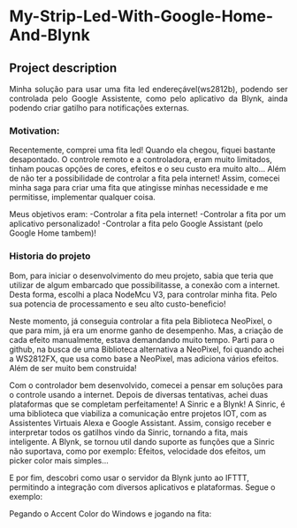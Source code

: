 # My-Strip-Led-With-Google-Home-And-Blynk

## Project description
<p align="justify"> Minha solução para usar uma fita led endereçável(ws2812b), podendo ser controlada pelo Google Assistente, como pelo aplicativo da Blynk, ainda podendo criar gatilho para notificações externas. </p>

### Motivation:
Recentemente, comprei uma fita led! Quando ela chegou, fiquei bastante desapontado. O controle remoto e a controladora, eram muito limitados, tinham poucas opções de cores, efeitos e o seu custo era muito alto... Além de não ter a possibilidade de controlar a fita pela internet! Assim, comecei minha saga para criar uma fita que atingisse minhas necessidade e me permitisse, implementar qualquer coisa. 

Meus objetivos eram:
-Controlar a fita pela internet!
-Controlar a fita por um aplicativo personalizado!
-Controlar a fita pelo Google Assistant (pelo Google Home tambem)!


### Historia do projeto
Bom, para iniciar o desenvolvimento do meu projeto, sabia que teria que utilizar de  algum embarcado que possibilitasse, a conexão com a internet. Desta forma, escolhi a placa NodeMcu V3, para controlar minha fita. Pelo sua potencia de processamento e seu alto custo-beneficio!

Neste momento, já conseguia controlar a fita pela Biblioteca NeoPixel, o que para mim, já era um enorme ganho de desempenho. Mas, a criação de cada efeito manualmente, estava demandando muito tempo. Parti para o github, na busca de uma Biblioteca alternativa a NeoPixel, foi quando achei a WS2812FX, que usa como base a NeoPixel, mas adiciona vários efeitos. Além de ser muito bem construida!

Com o controlador bem desenvolvido, comecei a pensar em soluções para o controle usando a internet. Depois de diversas tentativas, achei duas plataformas que se completam perfeitamente! A Sinric e a Blynk! A Sinric, é uma biblioteca que viabiliza a comunicação entre projetos IOT, com as Assistentes Virtuais Alexa e Google Assistant. Assim, consigo receber e interpretar todos os gatilhos vindo da Sinric, tornando a fita, mais inteligente. A Blynk, se tornou util dando suporte as funções que a Sinric não suportava, como por exemplo: Efeitos, velocidade dos efeitos, um picker color mais simples...

E por fim, descobri como usar o servidor da Blynk junto ao IFTTT, permitindo a integração com diversos aplicativos e plataformas.  Segue o exemplo:

Pegando o Accent Color do Windows e jogando na fita: